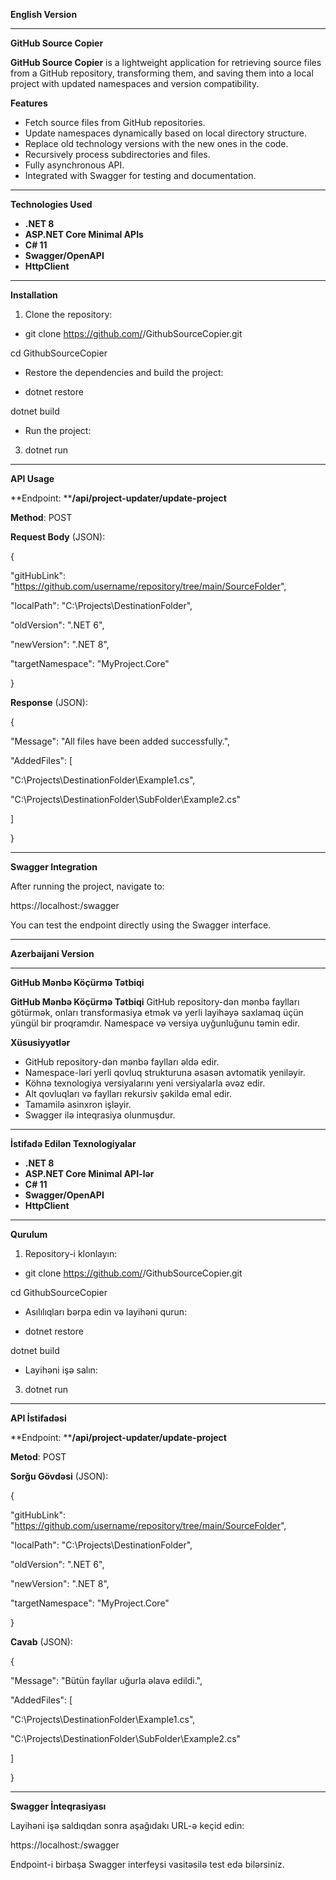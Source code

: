 **English Version**

* * * * *

**GitHub Source Copier**

**GitHub Source Copier** is a lightweight application for retrieving source files from a GitHub repository, transforming them, and saving them into a local project with updated namespaces and version compatibility.

**Features**

-   Fetch source files from GitHub repositories.
-   Update namespaces dynamically based on local directory structure.
-   Replace old technology versions with the new ones in the code.
-   Recursively process subdirectories and files.
-   Fully asynchronous API.
-   Integrated with Swagger for testing and documentation.

* * * * *

**Technologies Used**

-   **.NET 8**
-   **ASP.NET Core Minimal APIs**
-   **C# 11**
-   **Swagger/OpenAPI**
-   **HttpClient**

* * * * *

**Installation**

1.  Clone the repository:

- git clone https://github.com/<your-repo>/GithubSourceCopier.git

cd GithubSourceCopier

- Restore the dependencies and build the project:

- dotnet restore

dotnet build

- Run the project:

3. dotnet run

* * * * *

**API Usage**

**Endpoint: ****/api/project-updater/update-project**

**Method**: POST

**Request Body** (JSON):

{

 "gitHubLink": "https://github.com/username/repository/tree/main/SourceFolder",

 "localPath": "C:\\Projects\\DestinationFolder",

 "oldVersion": ".NET 6",

 "newVersion": ".NET 8",

 "targetNamespace": "MyProject.Core"

}

**Response** (JSON):

{

 "Message": "All files have been added successfully.",

 "AddedFiles": [

 "C:\\Projects\\DestinationFolder\\Example1.cs",

 "C:\\Projects\\DestinationFolder\\SubFolder\\Example2.cs"

 ]

}

* * * * *

**Swagger Integration**

After running the project, navigate to:

https://localhost:<port>/swagger

You can test the endpoint directly using the Swagger interface.

* * * * *

**Azerbaijani Version**

* * * * *

**GitHub Mənbə Köçürmə Tətbiqi**

**GitHub Mənbə Köçürmə Tətbiqi** GitHub repository-dən mənbə faylları götürmək, onları transformasiya etmək və yerli layihəyə saxlamaq üçün yüngül bir proqramdır. Namespace və versiya uyğunluğunu təmin edir.

**Xüsusiyyətlər**

-   GitHub repository-dən mənbə faylları əldə edir.
-   Namespace-ləri yerli qovluq strukturuna əsasən avtomatik yeniləyir.
-   Köhnə texnologiya versiyalarını yeni versiyalarla əvəz edir.
-   Alt qovluqları və faylları rekursiv şəkildə emal edir.
-   Tamamilə asinxron işləyir.
-   Swagger ilə inteqrasiya olunmuşdur.

* * * * *

**İstifadə Edilən Texnologiyalar**

-   **.NET 8**
-   **ASP.NET Core Minimal API-lər**
-   **C# 11**
-   **Swagger/OpenAPI**
-   **HttpClient**

* * * * *

**Qurulum**

1.  Repository-i klonlayın:

- git clone https://github.com/<your-repo>/GithubSourceCopier.git

cd GithubSourceCopier

- Asılılıqları bərpa edin və layihəni qurun:

- dotnet restore

dotnet build

- Layihəni işə salın:

3. dotnet run

* * * * *

**API İstifadəsi**

**Endpoint: ****/api/project-updater/update-project**

**Metod**: POST

**Sorğu Gövdəsi** (JSON):

{

 "gitHubLink": "https://github.com/username/repository/tree/main/SourceFolder",

 "localPath": "C:\\Projects\\DestinationFolder",

 "oldVersion": ".NET 6",

 "newVersion": ".NET 8",

 "targetNamespace": "MyProject.Core"

}

**Cavab** (JSON):

{

 "Message": "Bütün fayllar uğurla əlavə edildi.",

 "AddedFiles": [

 "C:\\Projects\\DestinationFolder\\Example1.cs",

 "C:\\Projects\\DestinationFolder\\SubFolder\\Example2.cs"

 ]

}

* * * * *

**Swagger İnteqrasiyası**

Layihəni işə saldıqdan sonra aşağıdakı URL-ə keçid edin:

https://localhost:<port>/swagger

Endpoint-i birbaşa Swagger interfeysi vasitəsilə test edə bilərsiniz.
